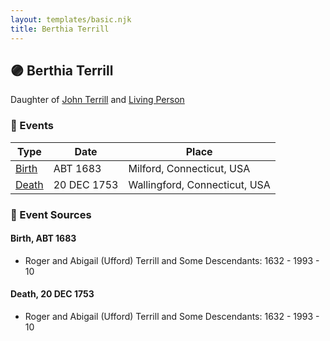 ```yaml
---
layout: templates/basic.njk
title: Berthia Terrill
---
```

## 🟣 Berthia Terrill

Daughter of [John Terrill](/people/6/65221157) and [Living Person](/people/4/48582652)

### 📆 Events

Type | Date | Place
------ | ------ | ------
[Birth](#event-861ad564-6502-4e3d-aed6-cf76145abe35) | ABT 1683 | Milford, Connecticut, USA
[Death](#event-b15a1147-68a8-48a8-81ea-84e41986eed2) | 20 DEC 1753 | Wallingford, Connecticut, USA

### 📰 Event Sources

#### <a id="event-861ad564-6502-4e3d-aed6-cf76145abe35"></a> Birth, ABT 1683
* Roger and Abigail (Ufford) Terrill and Some Descendants: 1632 - 1993  - 10

#### <a id="event-b15a1147-68a8-48a8-81ea-84e41986eed2"></a> Death, 20 DEC 1753
* Roger and Abigail (Ufford) Terrill and Some Descendants: 1632 - 1993  - 10